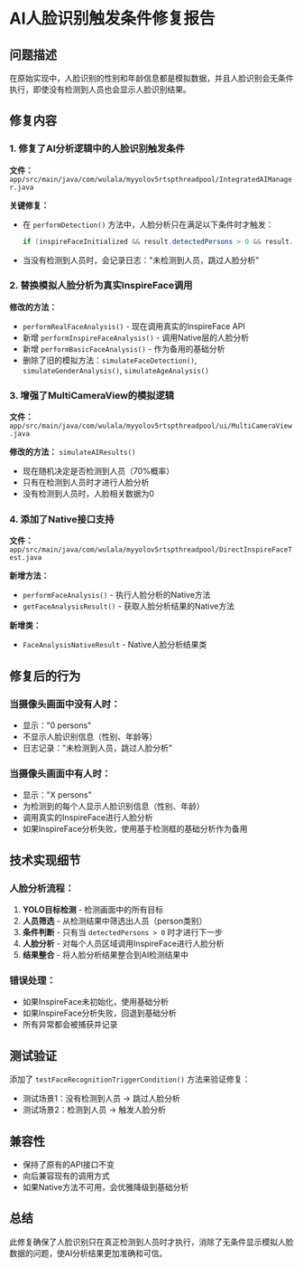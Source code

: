 # AI人脸识别触发条件修复报告

## 问题描述

在原始实现中，人脸识别的性别和年龄信息都是模拟数据，并且人脸识别会无条件执行，即使没有检测到人员也会显示人脸识别结果。

## 修复内容

### 1. 修复了AI分析逻辑中的人脸识别触发条件

**文件：** `app/src/main/java/com/wulala/myyolov5rtspthreadpool/IntegratedAIManager.java`

**关键修复：**
- 在 `performDetection()` 方法中，人脸分析只在满足以下条件时才触发：
  ```java
  if (inspireFaceInitialized && result.detectedPersons > 0 && result.personDetections != null)
  ```
- 当没有检测到人员时，会记录日志："未检测到人员，跳过人脸分析"

### 2. 替换模拟人脸分析为真实InspireFace调用

**修改的方法：**
- `performRealFaceAnalysis()` - 现在调用真实的InspireFace API
- 新增 `performInspireFaceAnalysis()` - 调用Native层的人脸分析
- 新增 `performBasicFaceAnalysis()` - 作为备用的基础分析
- 删除了旧的模拟方法：`simulateFaceDetection()`, `simulateGenderAnalysis()`, `simulateAgeAnalysis()`

### 3. 增强了MultiCameraView的模拟逻辑

**文件：** `app/src/main/java/com/wulala/myyolov5rtspthreadpool/ui/MultiCameraView.java`

**修改的方法：** `simulateAIResults()`
- 现在随机决定是否检测到人员（70%概率）
- 只有在检测到人员时才进行人脸分析
- 没有检测到人员时，人脸相关数据为0

### 4. 添加了Native接口支持

**文件：** `app/src/main/java/com/wulala/myyolov5rtspthreadpool/DirectInspireFaceTest.java`

**新增方法：**
- `performFaceAnalysis()` - 执行人脸分析的Native方法
- `getFaceAnalysisResult()` - 获取人脸分析结果的Native方法

**新增类：**
- `FaceAnalysisNativeResult` - Native人脸分析结果类

## 修复后的行为

### 当摄像头画面中没有人时：
- 显示："0 persons"
- 不显示人脸识别信息（性别、年龄等）
- 日志记录："未检测到人员，跳过人脸分析"

### 当摄像头画面中有人时：
- 显示："X persons"
- 为检测到的每个人显示人脸识别信息（性别、年龄）
- 调用真实的InspireFace进行人脸分析
- 如果InspireFace分析失败，使用基于检测框的基础分析作为备用

## 技术实现细节

### 人脸分析流程：
1. **YOLO目标检测** - 检测画面中的所有目标
2. **人员筛选** - 从检测结果中筛选出人员（person类别）
3. **条件判断** - 只有当 `detectedPersons > 0` 时才进行下一步
4. **人脸分析** - 对每个人员区域调用InspireFace进行人脸分析
5. **结果整合** - 将人脸分析结果整合到AI检测结果中

### 错误处理：
- 如果InspireFace未初始化，使用基础分析
- 如果InspireFace分析失败，回退到基础分析
- 所有异常都会被捕获并记录

## 测试验证

添加了 `testFaceRecognitionTriggerCondition()` 方法来验证修复：
- 测试场景1：没有检测到人员 → 跳过人脸分析
- 测试场景2：检测到人员 → 触发人脸分析

## 兼容性

- 保持了原有的API接口不变
- 向后兼容现有的调用方式
- 如果Native方法不可用，会优雅降级到基础分析

## 总结

此修复确保了人脸识别只在真正检测到人员时才执行，消除了无条件显示模拟人脸数据的问题，使AI分析结果更加准确和可信。
